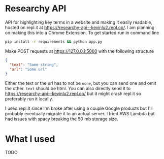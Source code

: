 # Researchy API
API for highlighting key terms in a website and making it easily readable, hosted on repl.it at https://researchy-api--kevinlu2.repl.co/. 
I am planning on making this into a Chrome Extension.
To get started run in command line 

```sh
pip install -r requirements && python app.py
```

Make POST requests at https://127.0.0.1:5000 with the following structure

```json
{
  "text": "Some string",
  "url": "Some url"
}
```

Either the text or the url has to not be ```none```, but you can send one and omit the other. ```text``` should be html.
You can also directly send it to https://researchy-api--kevinlu2.repl.co/ but it might crash repl.it so preferably run it locally.

I used repl.it since I'm broke after using a couple Google products but I'll probably eventually migrate it to an actual server. 
I tried AWS Lambda but had issues with spacy breaking the 50 mb storage size. 

# What I used
TODO
